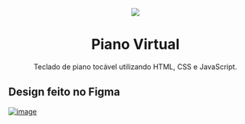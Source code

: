 
<p align="center">
  <img src="https://user-images.githubusercontent.com/58087344/118175221-352ee000-b406-11eb-9eff-79aba96e7091.png" />
</p>

<h1 align="center"> Piano Virtual </h1>

<p  align="center" > Teclado de piano tocável utilizando HTML, CSS e JavaScript. </p>

<h2> Design feito no Figma </h2>

[![image](https://user-images.githubusercontent.com/58087344/118178631-95c01c00-b40a-11eb-8d8b-93f422d26f16.png)](https://www.figma.com/file/flJl8BO3qUk1rcwzLFCKqY/Untitled?node-id=2%3A0)

